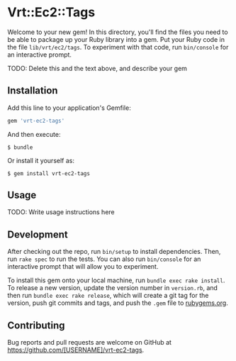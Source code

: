 # Vrt::Ec2::Tags

Welcome to your new gem! In this directory, you'll find the files you need to be able to package up your Ruby library into a gem. Put your Ruby code in the file `lib/vrt/ec2/tags`. To experiment with that code, run `bin/console` for an interactive prompt.

TODO: Delete this and the text above, and describe your gem

## Installation

Add this line to your application's Gemfile:

```ruby
gem 'vrt-ec2-tags'
```

And then execute:

    $ bundle

Or install it yourself as:

    $ gem install vrt-ec2-tags

## Usage

TODO: Write usage instructions here

## Development

After checking out the repo, run `bin/setup` to install dependencies. Then, run `rake spec` to run the tests. You can also run `bin/console` for an interactive prompt that will allow you to experiment.

To install this gem onto your local machine, run `bundle exec rake install`. To release a new version, update the version number in `version.rb`, and then run `bundle exec rake release`, which will create a git tag for the version, push git commits and tags, and push the `.gem` file to [rubygems.org](https://rubygems.org).

## Contributing

Bug reports and pull requests are welcome on GitHub at https://github.com/[USERNAME]/vrt-ec2-tags.
